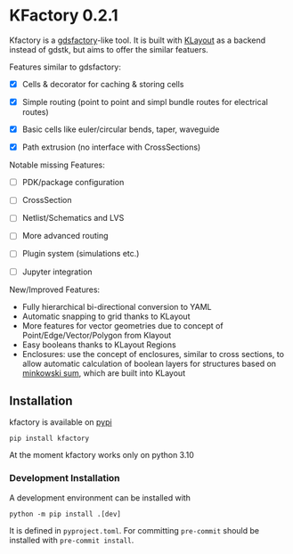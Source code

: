 # KFactory 0.2.1

Kfactory is a [gdsfactory](https://github.com/gdsfactory/gdsfactory)-like tool. It is built with [KLayout](https://klayout.de) as a backend instead of gdstk, but aims to offer the similar featuers.

Features similar to gdsfactory:

- [x] Cells & decorator for caching & storing cells
- [x] Simple routing (point to point and simpl bundle routes for electrical routes)
- [x] Basic cells like euler/circular bends, taper, waveguide
- [x] Path extrusion (no interface with CrossSections)


Notable missing Features:
- [ ] PDK/package configuration
- [ ] CrossSection
- [ ] Netlist/Schematics and LVS
- [ ] More advanced routing
- [ ] Plugin system (simulations etc.)
- [ ] Jupyter integration


New/Improved Features:
- Fully hierarchical bi-directional conversion to YAML
- Automatic snapping to grid thanks to KLayout
- More features for vector geometries due to concept of Point/Edge/Vector/Polygon from Klayout
- Easy booleans thanks to KLayout Regions
- Enclosures: use the concept of enclosures, similar to cross sections, to allow automatic
  calculation of boolean layers for structures based on [minkowski sum](https://en.wikipedia.org/wiki/Minkowski_addition),
  which are built into KLayout


## Installation

kfactory is available on [pypi](https://pypi.org/project/kfactory/)

```
pip install kfactory
```

At the moment kfactory works only on python 3.10

### Development Installation


A development environment can be installed with

```
python -m pip install .[dev]
```

It is defined in `pyproject.toml`. For committing `pre-commit` should be installed with `pre-commit install`.
